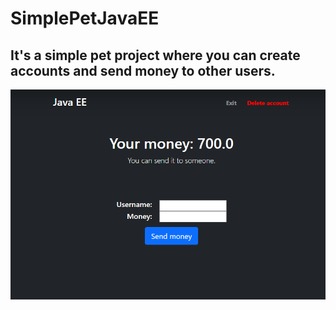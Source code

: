 # SimplePetJavaEE
## It's a simple pet project where you can create accounts and send money to other users.

![](preview.bmp)
